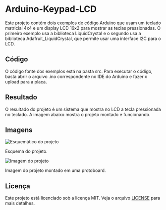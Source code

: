 # Arduino-Keypad-LCD

Este projeto contém dois exemplos de código Arduino que usam um teclado matricial 4x4 e um display LCD 16x2 para mostrar as teclas pressionadas. O primeiro exemplo usa a biblioteca LiquidCrystal e o segundo usa a biblioteca Adafruit_LiquidCrystal, que permite usar uma interface I2C para o LCD.

## Código

O código fonte dos exemplos está na pasta src. Para executar o código, basta abrir o arquivo .ino correspondente no IDE do Arduino e fazer o upload para a placa.

## Resultado

O resultado do projeto é um sistema que mostra no LCD a tecla pressionada no teclado. A imagem abaixo mostra o projeto montado e funcionando.

## Imagens

![Esquemático do projeto](images/Aula_Pratica_10_schematics.jpg)

Esquema do projeto.

![Imagem do projeto](images/Aula_Pratica_10.png)

Imagem do projeto montado em uma protoboard.

## Licença

Este projeto está licenciado sob a licença MIT. Veja o arquivo [LICENSE](LICENSE) para mais detalhes.